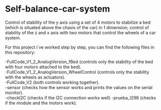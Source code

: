 # Self-balance-car-system
Control of stability of the y axis using a set of 4 motors to stabilize a bed (which is situated above the chasis of the car) in 1 dimension; control of stability of the z and x axis with two motors that control the wheels of a car system.

For this project i´ve worked step by step, you can find the following files in this repository:

-FullCode_V1_2_AnalogVersion_fBed (controls only the stability of the bed with four motors attached to the bed).  
-FullCode_V1_2_AnalogVersion_WheelControl (controls only the stability with the wheels as actuators).  
-FullCode_V2 (both controls working together).  
-sensor (checks how the sensor works and prints the values on the serial monitor).  
-checkI2C (checks if the I2C connection works well)
-prueba_l298 (checks if the module and the motors work).
